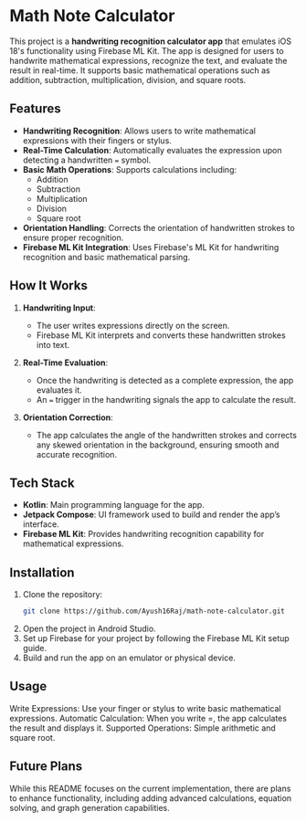 # Math Note Calculator

This project is a **handwriting recognition calculator app** that emulates iOS 18's functionality using Firebase ML Kit. The app is designed for users to handwrite mathematical expressions, recognize the text, and evaluate the result in real-time. It supports basic mathematical operations such as addition, subtraction, multiplication, division, and square roots.

## Features

- **Handwriting Recognition**: Allows users to write mathematical expressions with their fingers or stylus.
- **Real-Time Calculation**: Automatically evaluates the expression upon detecting a handwritten `=` symbol.
- **Basic Math Operations**: Supports calculations including:
  - Addition
  - Subtraction
  - Multiplication
  - Division
  - Square root
- **Orientation Handling**: Corrects the orientation of handwritten strokes to ensure proper recognition.
- **Firebase ML Kit Integration**: Uses Firebase's ML Kit for handwriting recognition and basic mathematical parsing.

## How It Works

1. **Handwriting Input**:
   - The user writes expressions directly on the screen.
   - Firebase ML Kit interprets and converts these handwritten strokes into text.

2. **Real-Time Evaluation**:
   - Once the handwriting is detected as a complete expression, the app evaluates it.
   - An `=` trigger in the handwriting signals the app to calculate the result.

3. **Orientation Correction**:
   - The app calculates the angle of the handwritten strokes and corrects any skewed orientation in the background, ensuring smooth and accurate recognition.

## Tech Stack

- **Kotlin**: Main programming language for the app.
- **Jetpack Compose**: UI framework used to build and render the app’s interface.
- **Firebase ML Kit**: Provides handwriting recognition capability for mathematical expressions.

## Installation

1. Clone the repository:
   ```bash
   git clone https://github.com/Ayush16Raj/math-note-calculator.git
   
2. Open the project in Android Studio.
3. Set up Firebase for your project by following the Firebase ML Kit setup guide.
4. Build and run the app on an emulator or physical device.
   
## Usage
Write Expressions: Use your finger or stylus to write basic mathematical expressions.
Automatic Calculation: When you write =, the app calculates the result and displays it.
Supported Operations: Simple arithmetic and square root.

## Future Plans
While this README focuses on the current implementation, there are plans to enhance functionality, including adding advanced calculations, equation solving, and graph generation capabilities.
